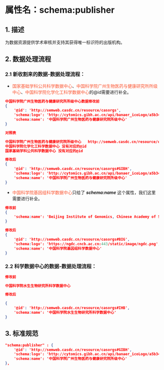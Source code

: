 # 属性名：schema:publisher

## 1. 描述
为数据资源提供学术审核并支持其获得唯一标识符的出版机构。


## 2. 数据处理流程
### 2.1 新收割来的数据-数据处理流程：

   * <font color="#fc5531">国家基础学科公共科学数据中心</font>、<font color="#fc5531">中国科学院广州生物医药与健康研究所所级中心</font>、<font color="#fc5531">中国科学院化学化工科学数据中心</font>的@id需要进行补全。
```json
中国科学院广州生物医药与健康研究所所级中心数据修改前
{
    '@id': 'http://semweb.casdc.cn/resource/casorgs', 
    'schema:logo': 'http://cytomics.gibh.ac.cn/api/banaer_icoLogo/a5b34672681a48d7ba8e72f481cdf138icoLogo.png', 
    'schema:name': '中国科学院广州生物医药与健康研究院所级中心'
}
```

```json
对照表

中国科学院广州生物医药与健康研究院所级中心   http://semweb.casdc.cn/resource/casorgs#GIBH
中国科学院化学化工科学数据中心 没有对应的@id
国家基础学科公共科学数据中心 没有对应的@id
```

```json
修改后
{
    '@id': 'http://semweb.casdc.cn/resource/casorgs#GIBH', 
    'schema:logo': 'http://cytomics.gibh.ac.cn/api/banaer_icoLogo/a5b34672681a48d7ba8e72f481cdf138icoLogo.png', 
    'schema:name': '中国科学院广州生物医药与健康研究院所级中心'
}

```

  * <font color="#fc5531">中国科学院基因组科学数据中心</font>只给了 ___schema:name___ 这个属性，我们这里需要进行补全。
```json
修改前
{
    'schema:name': 'Beijing Institute of Genomics, Chinese Academy of Sciences / China National Center for Bioinformation'
}
```

```json
修改后
{
    '@id': 'http://semweb.casdc.cn/resource/casorgs#BIG', 
    'schema:logo': 'https://ngdc.cncb.ac.cn:443/static/image/ngdc.png', 
    'schema:name': '中国科学院基因组科学数据中心'
}
```

### 2.2 科学数据中心的数据-数据处理流程：

```json
修改前

中国科学院水生生物研究所科学数据中心
```

```json
修改后

{
    '@id': 'http://semweb.casdc.cn/resource/casorgs#IHB', 
    'schema:name': '中国科学院水生生物研究所科学数据中心'
}
```

## 3. 标准规范
```json
"schema:publisher" : {
    '@id': 'http://semweb.casdc.cn/resource/casorgs#GIBH', 
    'schema:logo': 'http://cytomics.gibh.ac.cn/api/banaer_icoLogo/a5b34672681a48d7ba8e72f481cdf138icoLogo.png', 
    'schema:name': '中国科学院广州生物医药与健康研究院所级中心'
},
``` 